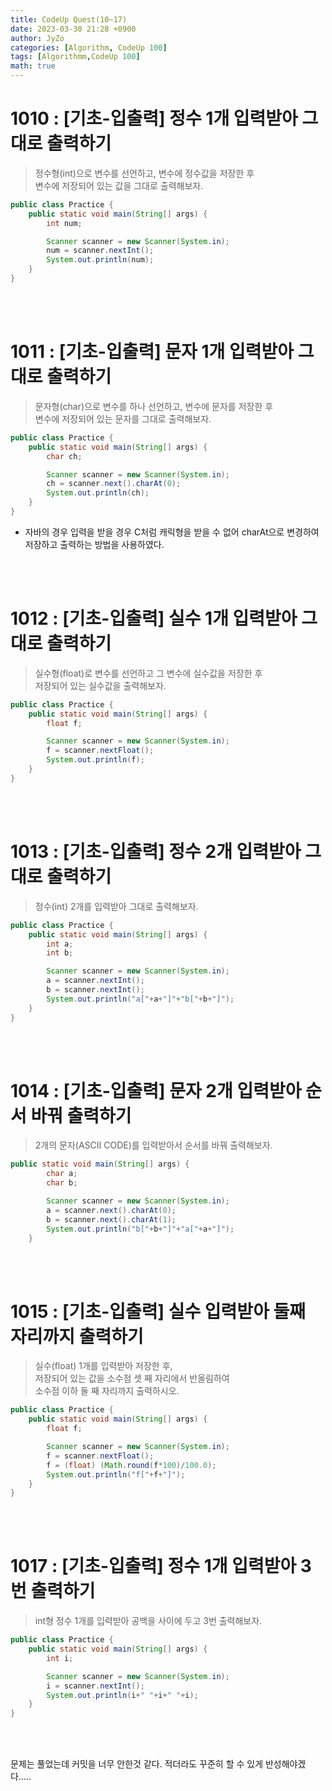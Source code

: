 ```yaml
---
title: CodeUp Quest(10~17)
date: 2023-03-30 21:28 +0900
author: JyZo
categories: [Algorithm, CodeUp 100]
tags: [Algorithmm,CodeUp 100]
math: true
---
```


# 1010 : [기초-입출력] 정수 1개 입력받아 그대로 출력하기
>정수형(int)으로 변수를 선언하고, 변수에 정수값을 저장한 후  
>변수에 저장되어 있는 값을 그대로 출력해보자. 

```java
public class Practice {
    public static void main(String[] args) {
        int num;

        Scanner scanner = new Scanner(System.in);
        num = scanner.nextInt();
        System.out.println(num);
    }
}
```
<br/>
<br/>

# 1011 : [기초-입출력] 문자 1개 입력받아 그대로 출력하기
>문자형(char)으로 변수를 하나 선언하고, 변수에 문자를 저장한 후  
>변수에 저장되어 있는 문자를 그대로 출력해보자.  

```java
public class Practice {
    public static void main(String[] args) {
        char ch;

        Scanner scanner = new Scanner(System.in);
        ch = scanner.next().charAt(0);
        System.out.println(ch);
    }
}
```
* 자바의 경우 입력을 받을 경우 C처럼 캐릭형을 받을 수 없어 charAt으로 변경하여  
저장하고 출력하는 방법을 사용하였다. 

<br/>
<br/>

# 1012 : [기초-입출력] 실수 1개 입력받아 그대로 출력하기
>실수형(float)로 변수를 선언하고 그 변수에 실수값을 저장한 후  
>저장되어 있는 실수값을 출력해보자.

```java
public class Practice {
    public static void main(String[] args) {
        float f;

        Scanner scanner = new Scanner(System.in);
        f = scanner.nextFloat();
        System.out.println(f);
    }
}
```

<br/>
<br/>

# 1013 : [기초-입출력] 정수 2개 입력받아 그대로 출력하기
>정수(int) 2개를 입력받아 그대로 출력해보자.

```java
public class Practice {
    public static void main(String[] args) {
        int a;
        int b;

        Scanner scanner = new Scanner(System.in);
        a = scanner.nextInt();
        b = scanner.nextInt();
        System.out.println("a["+a+"]"+"b["+b+"]");
    }
}
```
<br/>
<br/>

# 1014 : [기초-입출력] 문자 2개 입력받아 순서 바꿔 출력하기
>2개의 문자(ASCII CODE)를 입력받아서 순서를 바꿔 출력해보자.

```java
public static void main(String[] args) {
        char a;
        char b;

        Scanner scanner = new Scanner(System.in);
        a = scanner.next().charAt(0);
        b = scanner.next().charAt(1);
        System.out.println("b["+b+"]"+"a["+a+"]");
    }
```
<br/>
<br/>

# 1015 : [기초-입출력] 실수 입력받아 둘째 자리까지 출력하기
>실수(float) 1개를 입력받아 저장한 후,  
>저장되어 있는 값을 소수점 셋 째 자리에서 반올림하여  
>소수점 이하 둘 째 자리까지 출력하시오.  

```java
public class Practice {
    public static void main(String[] args) {
        float f;

        Scanner scanner = new Scanner(System.in);
        f = scanner.nextFloat();
        f = (float) (Math.round(f*100)/100.0);
        System.out.println("f["+f+"]");
    }
}
```
<br/>
<br/>

# 1017 : [기초-입출력] 정수 1개 입력받아 3번 출력하기
>int형 정수 1개를 입력받아 공백을 사이에 두고 3번 출력해보자.  

```java
public class Practice {
    public static void main(String[] args) {
        int i;

        Scanner scanner = new Scanner(System.in);
        i = scanner.nextInt();
        System.out.println(i+" "+i+" "+i);
    }
}
```
<br/>
<br/>

문제는 풀었는데 커밋을 너무 안한것 같다. 적더라도 꾸준히 할 수 있게 반성해야겠다.....




